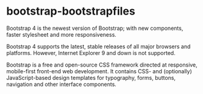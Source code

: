 # bootstrap-bootstrapfiles

Bootstrap 4 is the newest version of Bootstrap; with new components, faster stylesheet and more responsiveness.

Bootstrap 4 supports the latest, stable releases of all major browsers and platforms. However, Internet Explorer 9 and down is not supported.

Bootstrap is a free and open-source CSS framework directed at responsive, mobile-first front-end web development. It contains CSS- and (optionally) JavaScript-based design templates for typography, forms, buttons, navigation and other interface components.
